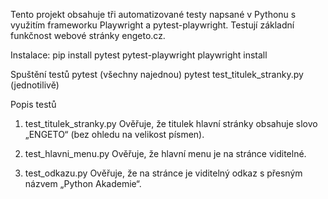 Tento projekt obsahuje tři automatizované testy napsané v Pythonu s využitím frameworku Playwright a pytest-playwright. 
Testují základní funkčnost webové stránky engeto.cz.

Instalace:
pip install pytest pytest-playwright
playwright install

Spuštění testů
pytest (všechny najednou) 
pytest test_titulek_stranky.py (jednotilivě)

Popis testů
1. test_titulek_stranky.py
Ověřuje, že titulek hlavní stránky obsahuje slovo „ENGETO“ (bez ohledu na velikost písmen).

2. test_hlavni_menu.py
Ověřuje, že hlavní menu je na stránce viditelné.

3. test_odkazu.py
Ověřuje, že na stránce je viditelný odkaz s přesným názvem „Python Akademie“.
